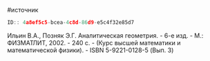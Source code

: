 #источник

```javascript
ID:: 4a8ef5c5-bcea-4c8d-86d9-e5c4f32e85d7
```

Ильин В.А., Позняк Э.Г. Аналитическая геометрия. - 6-е изд. - М.: ФИЗМАТЛИТ, 2002. - 240 с. - (Курс высшей математики и математической физики). - ISBN 5-9221-0128-5 (Вып. 3)